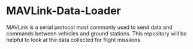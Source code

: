 # MAVLink-Data-Loader
MAVLink is a serial protocol most commonly used to send data and commands between vehicles and ground stations.
This repository will be helpful to look at the data collected for flight missiions

